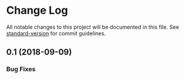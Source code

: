# Change Log

All notable changes to this project will be documented in this file. See [standard-version](https://github.com/conventional-changelog/standard-version) for commit guidelines.

<a name="0.1"></a>
## 0.1 (2018-09-09)


### Bug Fixes


